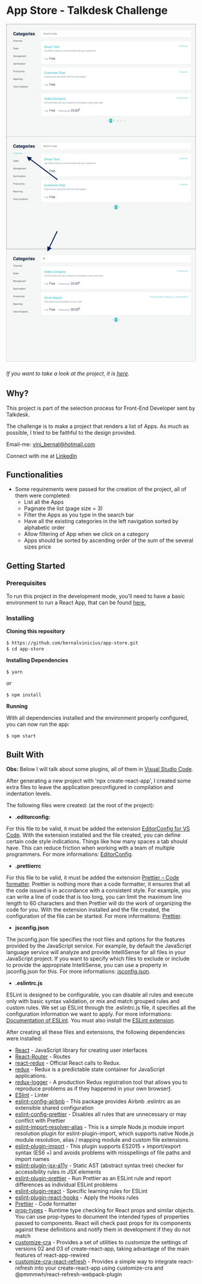 # App Store - Talkdesk Challenge



![Preview-Screens](https://raw.githubusercontent.com/bernalvinicius/app-store/master/src/assets/images/app-store.png)




###### If you want to take a look at the project, it is [here](https://talkdesk-app-store.netlify.app/).




## Why?

This project is part of the selection process for Front-End Developer sent by Talkdesk.



The challenge is to make a project that renders a list of Apps. As much as possible, I tried to be faithful to the design provided.



Email-me: vini_bernal@hotmail.com



Connect with me at [LinkedIn](https://www.linkedin.com/in/vin%C3%ADcius-bernal-19254027/)


## Functionalities


- Some requirements were passed for the creation of the project, all of them were completed:
  - List all the Apps
  - Paginate the list (page size = 3)
  - Filter the Apps as you type in the search bar
  - Have all the existing categories in the left navigation sorted by alphabetic order
  - Allow filtering of App when we click on a category
  - Apps should be sorted by ascending order of the sum of the several sizes price


## Getting Started


### Prerequisites



To run this project in the development mode, you'll need to have a basic environment to run a React App, that can be found [here.](https://reactjs.org/docs/getting-started.html)



### Installing


**Cloning this repository**

```
$ https://github.com/bernalvinicius/app-store.git
$ cd app-store
```

**Installing Dependencies**

```
$ yarn
```

_or_

```
$ npm install
```

**Running**

With all dependencies installed and the environment properly configured, you can now run the app:

```
$ npm start
```


## Built With

**Obs:** Below I will talk about some plugins, all of them in [Visual Studio Code](https://code.visualstudio.com/).


After generating a new project with 'npx create-react-app', I created some extra files to leave the application preconfigured in compilation and indentation levels.



The following files were created: (at the root of the project):



- **.editorconfig:**



For this file to be valid, it must be added the extension [EditorConfig for VS Code](https://marketplace.visualstudio.com/items?itemName=EditorConfig.EditorConfig). With the extension installed and the file created, you can define certain code style indications. Things like how many spaces a tab should have. This can reduce friction when working with a team of multiple programmers. For more informations: [EditorConfig](https://editorconfig.org/).



- **.prettierrc**

For this file to be valid, it must be added the extension [Prettier – Code formatter](https://prettier.io/). Prettier is nothing more than a code formatter, it ensures that all the code issued is in accordance with a consistent style. For example, you can write a line of code that is too long, you can limit the maximum line length to 60 characters and then Prettier will do the work of organizing the code for you. With the extension installed and the file created, the configuration of the file can be started. For more informations: [Prettier](https://prettier.io/).



- **jsconfig.json**

The jsconfig.json file specifies the root files and options for the features provided by the JavaScript service. For example, by default the JavaScript language service will analyze and provide IntelliSense for all files in your JavaScript project. If you want to specify which files to exclude or include to provide the appropriate IntelliSense, you can use a property in jsconfig.json for this. For more informations: [jsconfig.json](https://code.visualstudio.com/docs/languages/jsconfig).



- **.eslintrc.js**

ESLint is designed to be configurable, you can disable all rules and execute only with basic syntax validation, or mix and match grouped rules and custom rules. We set up ESLint through the .eslintrc.js file, it specifies all the configuration information we want to apply. For more informations: [Documentation of ESLint](https://eslint.org/docs/user-guide/configuring). You must also install the [ESLint extension](https://marketplace.visualstudio.com/items?itemName=dbaeumer.vscode-eslint).



After creating all these files and extensions, the following dependencies were installed:



- [React](https://reactjs.org/) - JavaScript library for creating user interfaces
- [React-Router](https://reactrouter.com/) - Routes
- [react-redux](https://github.com/reduxjs/react-redux) - Official React calls to Redux.
- [redux](https://redux.js.org/) - Redux is a predictable state container for JavaScript applications.
- [redux-logger](https://github.com/LogRocket/redux-logger#readme) - A production Redux registration tool that allows you to reproduce problems as if they happened in your own browserƒ.
- [ESlint](https://eslint.org/) - Linter
- [eslint-config-airbnb](https://github.com/airbnb/javascript) - This package provides Airbnb .eslintrc as an extensible shared configuration
- [eslint-config-prettier](https://github.com/prettier/eslint-config-prettier#readme) - Disables all rules that are unnecessary or may conflict with Prettier
- [eslint-import-resolver-alias](https://github.com/johvin/eslint-import-resolver-alias#readme) - This is a simple Node.js module import resolution plugin for eslint-plugin-import, which supports native Node.js module resolution, alias / mapping module and custom file extensions.
- [eslint-plugin-import](https://github.com/benmosher/eslint-plugin-import) - This plugin supports ES2015 + import/export syntax (ES6 +) and avoids problems with misspellings of file paths and import names
- [eslint-plugin-jsx-a11y](https://github.com/jsx-eslint/eslint-plugin-jsx-a11y#readme) - Static AST (abstract syntax tree) checker for accessibility rules in JSX elements
- [eslint-plugin-prettier](https://github.com/prettier/eslint-plugin-prettier#readme) - Run Prettier as an ESLint rule and report differences as individual ESLint problems
- [eslint-plugin-react](https://github.com/yannickcr/eslint-plugin-react) - Specific learning rules for ESLint
- [eslint-plugin-react-hooks](https://github.com/facebook/react) - Apply the Hooks rules
- [Prettier](https://github.com/prettier/prettier) - Code formatter
- [prop-types](https://github.com/facebook/prop-types) - Runtime type checking for React props and similar objects. You can use prop-types to document the intended types of properties passed to components. React will check past props for its components against these definitions and notify them in development if they do not match
- [customize-cra](https://github.com/arackaf/customize-cra#readme) - Provides a set of utilities to customize the settings of versions 02 and 03 of create-react-app, taking advantage of the main features of react-app-rewired
- [customize-cra-react-refresh](https://github.com/esetnik/customize-cra-react-refresh#readme) - Provides a simple way to integrate react-refresh into your create-react-app using customize-cra and @pmmmwh/react-refresh-webpack-plugin
